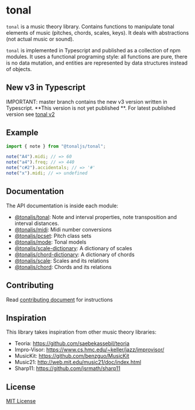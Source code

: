 # tonal

`tonal` is a music theory library. Contains functions to manipulate tonal elements of music (pitches, chords, scales, keys). It deals with abstractions (not actual music or sound).

`tonal` is implemented in Typescript and published as a collection of npm modules. It uses a functional programing style: all functions are pure, there is no data mutation, and entities are represented by data structures instead of objects.

## New v3 in Typescript

IMPORTANT: master branch contains the new v3 version written in Typescript. **This version is not yet published **. For latest published version see [tonal v2](https://github.com/tonaljs/v2)

## Example

```js
import { note } from "@tonaljs/tonal";

note("A4").midi; // => 60
note("a4").freq; // => 440
note("c#2").accidentals; // => '#'
note("x").midi; // => undefined
```

## Documentation

The API documentation is inside each module:

- [@tonaljs/tonal](/packages/tonal): Note and interval properties, note transposition and interval distances.
- [@tonaljs/midi](/packages/midi): Midi number conversions
- [@tonaljs/pcset](/packages/pcset): Pitch class sets
- [@tonaljs/mode](/packages/mode): Tonal models
- [@tonaljs/scale-dictionary](/packages/scale-dictionary): A dictionary of scales
- [@tonaljs/chord-dictionary](/packages/chord-dictionary): A dictionary of chords
- [@tonaljs/scale](/packages/scale): Scales and its relations
- [@tonaljs/chord](/packages/chord): Chords and its relations

## Contributing

Read [contributing document](/docs/CONTRIBUTING.md) for instructions

## Inspiration

This library takes inspiration from other music theory libraries:

- Teoria: https://github.com/saebekassebil/teoria
- Impro-Visor: https://www.cs.hmc.edu/~keller/jazz/improvisor/
- MusicKit: https://github.com/benzguo/MusicKit
- Music21: http://web.mit.edu/music21/doc/index.html
- Sharp11: https://github.com/jsrmath/sharp11

## License

[MIT License](docs/LICENSE)
